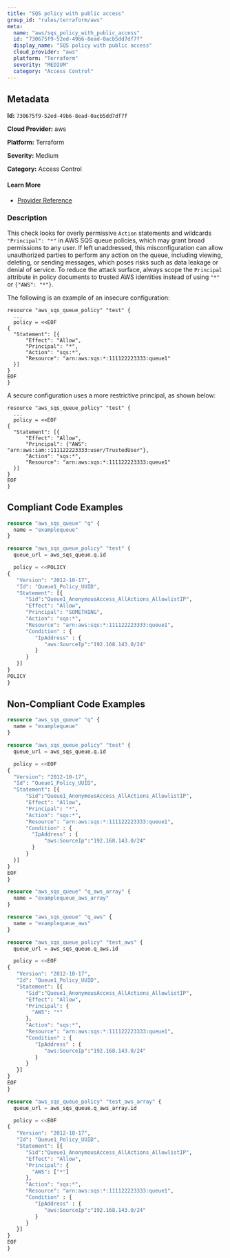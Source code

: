 ```yaml
---
title: "SQS policy with public access"
group_id: "rules/terraform/aws"
meta:
  name: "aws/sqs_policy_with_public_access"
  id: "730675f9-52ed-49b6-8ead-0acb5dd7df7f"
  display_name: "SQS policy with public access"
  cloud_provider: "aws"
  platform: "Terraform"
  severity: "MEDIUM"
  category: "Access Control"
---
```

## Metadata

**Id:** `730675f9-52ed-49b6-8ead-0acb5dd7df7f`

**Cloud Provider:** aws

**Platform:** Terraform

**Severity:** Medium

**Category:** Access Control

#### Learn More

 - [Provider Reference](https://registry.terraform.io/providers/hashicorp/aws/latest/docs/resources/sqs_queue_policy)

### Description

 This check looks for overly permissive `Action` statements and wildcards `"Principal": "*"` in AWS SQS queue policies, which may grant broad permissions to any user. If left unaddressed, this misconfiguration can allow unauthorized parties to perform any action on the queue, including viewing, deleting, or sending messages, which poses risks such as data leakage or denial of service. To reduce the attack surface, always scope the `Principal` attribute in policy documents to trusted AWS identities instead of using `"*"` or `{"AWS": "*"}`.

The following is an example of an insecure configuration:

```
resource "aws_sqs_queue_policy" "test" {
  ...
  policy = <<EOF
{
  "Statement": [{
      "Effect": "Allow",
      "Principal": "*",
      "Action": "sqs:*",
      "Resource": "arn:aws:sqs:*:111122223333:queue1"
  }]
}
EOF
}
```

A secure configuration uses a more restrictive principal, as shown below:

```
resource "aws_sqs_queue_policy" "test" {
  ...
  policy = <<EOF
{
  "Statement": [{
      "Effect": "Allow",
      "Principal": {"AWS": "arn:aws:iam::111122223333:user/TrustedUser"},
      "Action": "sqs:*",
      "Resource": "arn:aws:sqs:*:111122223333:queue1"
  }]
}
EOF
}
```


## Compliant Code Examples
```terraform
resource "aws_sqs_queue" "q" {
  name = "examplequeue"
}

resource "aws_sqs_queue_policy" "test" {
  queue_url = aws_sqs_queue.q.id

  policy = <<POLICY
{
   "Version": "2012-10-17",
   "Id": "Queue1_Policy_UUID",
   "Statement": [{
      "Sid":"Queue1_AnonymousAccess_AllActions_AllowlistIP",
      "Effect": "Allow",
      "Principal": "SOMETHING",
      "Action": "sqs:*",
      "Resource": "arn:aws:sqs:*:111122223333:queue1",
      "Condition" : {
         "IpAddress" : {
            "aws:SourceIp":"192.168.143.0/24"
         }
      }
   }]
}
POLICY
}
```
## Non-Compliant Code Examples
```terraform
resource "aws_sqs_queue" "q" {
  name = "examplequeue"
}

resource "aws_sqs_queue_policy" "test" {
  queue_url = aws_sqs_queue.q.id

  policy = <<EOF
{
  "Version": "2012-10-17",
  "Id": "Queue1_Policy_UUID",
  "Statement": [{
      "Sid":"Queue1_AnonymousAccess_AllActions_AllowlistIP",
      "Effect": "Allow",
      "Principal": "*",
      "Action": "sqs:*",
      "Resource": "arn:aws:sqs:*:111122223333:queue1",
      "Condition" : {
        "IpAddress" : {
            "aws:SourceIp":"192.168.143.0/24"
        }
      }
  }]
}
EOF
}

resource "aws_sqs_queue" "q_aws_array" {
  name = "examplequeue_aws_array"
}

resource "aws_sqs_queue" "q_aws" {
  name = "examplequeue_aws"
}

resource "aws_sqs_queue_policy" "test_aws" {
  queue_url = aws_sqs_queue.q_aws.id

  policy = <<EOF
{
   "Version": "2012-10-17",
   "Id": "Queue1_Policy_UUID",
   "Statement": [{
      "Sid":"Queue1_AnonymousAccess_AllActions_AllowlistIP",
      "Effect": "Allow",
      "Principal": {
        "AWS": "*"
      },
      "Action": "sqs:*",
      "Resource": "arn:aws:sqs:*:111122223333:queue1",
      "Condition" : {
         "IpAddress" : {
            "aws:SourceIp":"192.168.143.0/24"
         }
      }
   }]
}
EOF
}

resource "aws_sqs_queue_policy" "test_aws_array" {
  queue_url = aws_sqs_queue.q_aws_array.id

  policy = <<EOF
{
   "Version": "2012-10-17",
   "Id": "Queue1_Policy_UUID",
   "Statement": [{
      "Sid":"Queue1_AnonymousAccess_AllActions_AllowlistIP",
      "Effect": "Allow",
      "Principal": {
        "AWS": ["*"]
      },
      "Action": "sqs:*",
      "Resource": "arn:aws:sqs:*:111122223333:queue1",
      "Condition" : {
         "IpAddress" : {
            "aws:SourceIp":"192.168.143.0/24"
         }
      }
   }]
}
EOF
}

```